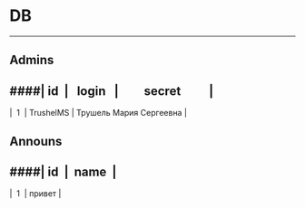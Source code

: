 # DB
***
## Admins

####|&nbsp;id&nbsp;&nbsp;|&nbsp;&nbsp;&nbsp;login&nbsp;&nbsp;&nbsp;|&nbsp;&nbsp;&nbsp;&nbsp;&nbsp;&nbsp;&nbsp;&nbsp;&nbsp;secret&nbsp;&nbsp;&nbsp;&nbsp;&nbsp;&nbsp;&nbsp;&nbsp;&nbsp;&nbsp;| 
---------------------------------------------
|&nbsp;&nbsp;1&nbsp;&nbsp;|&nbsp;TrushelMS&nbsp;|&nbsp;Трушель Мария Сергеевна&nbsp;|


## Announs

####|&nbsp;id&nbsp;&nbsp;|&nbsp;&nbsp;name&nbsp;&nbsp;|       
----------------
|&nbsp;&nbsp;1&nbsp;&nbsp;|&nbsp;привет&nbsp;| 
